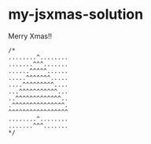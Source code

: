 # my-jsxmas-solution

Merry Xmas!!
```
/*
........^........
.......^^^.......
......^^^^^......
.....^^^^^^^.....
....^^^^^^^^^....
...^^^^^^^^^^^...
..^^^^^^^^^^^^^..
.^^^^^^^^^^^^^^^.
^^^^^^^^^^^^^^^^^
........^........
.......^^^.......
*/
```
